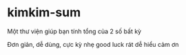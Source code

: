 # kimkim-sum

Một thư viện giúp bạn tính tổng của 2 số bất kỳ

Đơn giản, dễ dùng, cực kỳ nhẹ
good luck
rát dễ hiểu
cảm ơn

